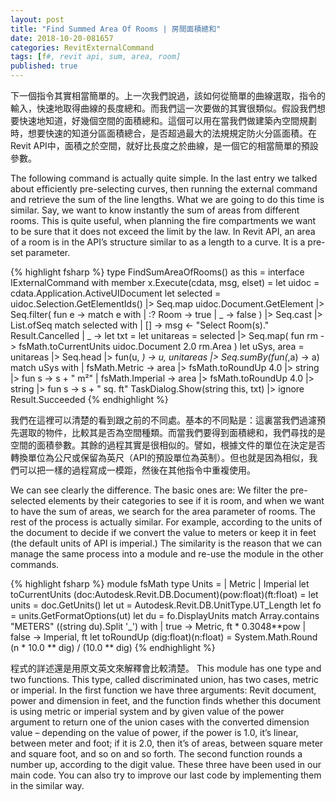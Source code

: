 ```yaml
---
layout: post
title: "Find Summed Area Of Rooms | 房間面積總和"
date: 2018-10-20-081657 
categories: RevitExternalCommand
tags: [f#, revit api, sum, area, room]
published: true
---
```

下一個指令其實相當簡單的。上一次我們說過，該如何從簡單的曲線選取，指令的輸入，快速地取得曲線的長度總和。而我們這一次要做的其實很類似。假設我們想要快速地知道，好幾個空間的面積總和。這個可以用在當我們做建築內空間規劃時，想要快速的知道分區面積總合，是否超過最大的法規規定防火分區面積。在Revit API中，面積之於空間，就好比長度之於曲線，是一個它的相當簡單的預設參數。

The following command is actually quite simple. In the last entry we talked about efficiently pre-selecting curves, then running the external command and retrieve the sum of the line lengths. What we are going to do this time is similar. Say, we want to know instantly the sum of areas from different rooms. This is quite useful, when planning the fire compartments we want to be sure that it does not exceed the limit by the law. In Revit API, an area of a room is in the API’s structure similar to as a length to a curve. It is a pre-set parameter.

{% highlight fsharp %}
type FindSumAreaOfRooms() as this = 
  interface IExternalCommand with
    member x.Execute(cdata, msg, elset) =
      let uidoc = cdata.Application.ActiveUIDocument
      let selected =
        uidoc.Selection.GetElementIds() 
        |> Seq.map uidoc.Document.GetElement
        |> Seq.filter(
          fun e ->
            match e with
            | :? Room -> true
            | _ -> false
        ) |> Seq.cast<Room> |> List.ofSeq
      match selected with
      | [] -> 
        msg <- "Select Room(s)."
        Result.Cancelled
      | _ ->
        let txt =
          let unitareas =
            selected 
            |> Seq.map(
              fun rm -> 
                fsMath.toCurrentUnits uidoc.Document 2.0 rm.Area
            )
          let uSys, area = 
            unitareas |> Seq.head 
            |> fun(u, _) -> u, unitareas 
            |> Seq.sumBy(fun(_,a) -> a)
          match uSys with
          | fsMath.Metric ->
            area |> fsMath.toRoundUp 4.0 |> string |> fun s -> s + " m²"
          | fsMath.Imperial ->
            area |> fsMath.toRoundUp 4.0 |> string |> fun s -> s + " sq. ft"
        TaskDialog.Show(string this, txt) |> ignore
        Result.Succeeded
{% endhighlight %}

我們在這裡可以清楚的看到跟之前的不同處。基本的不同點是：這裏當我們過濾預先選取的物件，比較其是否為空間種類。而當我們要得到面積總和，我們尋找的是空間的面積參數。其餘的過程其實是很相似的。譬如，根據文件的單位在決定是否轉換單位為公尺或保留為英尺（API的預設單位為英制）。但也就是因為相似，我們可以把一樣的過程寫成一模距，然後在其他指令中重複使用。

We can see clearly the difference. The basic ones are: We filter the pre-selected elements by their categories to see if it is room, and when we want to have the sum of areas, we search for the area parameter of rooms. The rest of the process is actually similar. For example, according to the units of the document to decide if we convert the value to meters or keep it in feet (the default units of API is imperial.) The similarity is the reason that we can manage the same process into a module and re-use the module in the other commands.

{% highlight fsharp %}
module fsMath
type Units =
  | Metric
  | Imperial
let toCurrentUnits (doc:Autodesk.Revit.DB.Document)(pow:float)(ft:float) =
  let units = doc.GetUnits()
  let ut = Autodesk.Revit.DB.UnitType.UT_Length
  let fo = units.GetFormatOptions(ut)
  let du = fo.DisplayUnits
  match Array.contains "METERS" ((string du).Split '_') with
  | true -> Metric, ft * 0.3048**pow
  | false -> Imperial, ft
let toRoundUp (dig:float)(n:float) =
  System.Math.Round (n * 10.0 ** dig) / (10.0 ** dig)
{% endhighlight %}

程式的詳述還是用原文英文來解釋會比較清楚。
This module has one type and two functions. This type, called discriminated union, has two cases, metric or imperial. In the first function we have three arguments: Revit document, power and dimension in feet, and the function finds whether this document is using metric or imperial system and by given value of the power argument to return one of the union cases with the converted dimension value – depending on the value of power, if the power is 1.0, it’s linear, between meter and foot; if it is 2.0, then it’s of areas, between square meter and square foot, and so on and so forth. The second function rounds a number up, according to the digit value. These three have been used in our main code. You can also try to improve our last code by implementing them in the similar way.